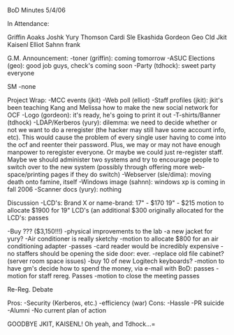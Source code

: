 BoD Minutes 5/4/06

In Attendance:

Griffin
Aoaks
Joshk
Yury
Thomson
Cardi
Sle
Ekashida
Gordeon
Geo
Cld
Jkit
Kaisenl
Elliot
Sahnn
frank


G.M. Announcement:
-toner (griffin): coming tomorrow
-ASUC Elections (geo): good job guys, check's coming soon
-Party (tdhock): sweet party everyone

SM
-none

Project Wrap:
-MCC events (jkit)
-Web poll (elliot)
-Staff profiles (jkit): jkit's been teaching Kang and Melissa how to
 make the new social network for OCF
-Logo (gordeon): it's ready, he's going to print it out
-T-shirts/Banner (tdhock)
-LDAP/Kerberos (yury): dilemma: we need to decide whether or not we
 want to do a reregister (the hacker may still have some account info,
 etc).  This would cause the problem of every single user having to 
 come into the ocf and reenter their password.  Plus, we may or may 
 not have enough manpower to reregister everyone.  Or maybe we could 
 just re-register staff.  Maybe we should administer two systems and 
 try to encourage people to switch over to the new system (possibly 
 through offering more web-space/printing pages if they do switch)
-Webserver (sle/dima): moving death onto famine, itself
-Windows image (sahnn): windows xp is coming in fall 2006
-Scanner docs (yury): nothing

Discussion
-LCD's: Brand X or name-brand:
             17" - $170
             19" - $215
 motion to allocate $1900 for 19" LCD's (an additional $300
 originally allocated for the LCD's: passes

-Buy ??? ($3,150!!!)
-physical improvements to the lab
-a new jacket for yury?
-Air conditioner is really sketchy
   -motion to allocate $800 for an air conditioning adapter
   -passes
-card reader would be incredibly expensive
-no staffers should be opening the side door: ever.
-replace old file cabinet?  (server room space issues)
-buy 10 of new Logitech keyboards?
-motion to have gm's decide how to spend the money, via e-mail with
 BoD: passes
-motion for staff rereg. Passes
-motion to close the meeting passes

Re-Reg. Debate

Pros:
-Security (Kerberos, etc.)
-efficiency (war)
Cons:
-Hassle
-PR suicide
-Alumni
-No current plan of action

  GOODBYE JKIT, KAISENL!  Oh yeah, and Tdhock...=
